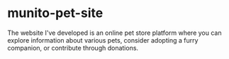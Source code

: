 # munito-pet-site
The website I've developed is an online pet store platform where you can explore information about various pets, consider adopting a furry companion, or contribute through donations.
